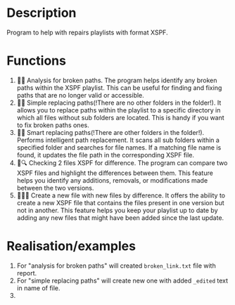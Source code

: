 # Description
Program to help with repairs playlists with format XSPF.

# Functions
1. 🧐🔗 Analysis for broken paths. The program helps identify any broken paths within the XSPF playlist. 
This can be useful for finding and fixing paths that are no longer valid or accessible.
2. 🔄📂 Simple replacing paths(!There are no other folders in the folder!). It allows you to replace paths within the 
playlist to a specific directory in which all files without sub folders are located. This is handy if you want to fix broken paths ones.
3. 🔄📂 Smart replacing paths(!There are other folders in the folder!). Performs intelligent path replacement. 
It scans all sub folders within a specified folder and searches for file names. 
If a matching file name is found, it updates the file path in the corresponding XSPF file.
4. 📃🔍 Checking 2 files XSPF for difference. The program can compare two XSPF files and highlight the differences between them. 
This feature helps you identify any additions, removals, or modifications made between the two versions.
5. 📂➕💾 Create a new file with new files by difference. 
It offers the ability to create a new XSPF file that contains the files present in one version but not in another. 
This feature helps you keep your playlist up to date by adding any new files that might have been added since the last update.

# Realisation/examples
1. For "analysis for broken paths" will created `broken_link.txt` file with report.
2. For "simple replacing paths" will create new one with added `_edited` text in name of file.
3. 